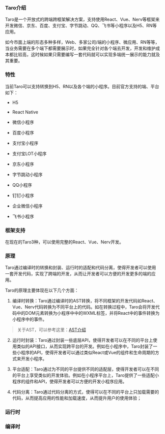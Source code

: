 ### Taro介绍

Taro是一个开放式的跨端跨框架解决方案，支持使用React、Vue、Nerv等框架来开发微信、京东、百度、支付宝、字节跳动、QQ、飞书等小程序以及H5、RN等应用。

如今市面上端的形态多种多样，Web、多家公司/端的小程序、微应用、RN等等，当业务需要在多个端下都需要展示时，如果完全针对各个端去开发，开发和维护成本都比较高，这时候如果只需要编写一套代码就可以实现多端统一展示的能力就及其重要。

### 特性

当前Taro可以支持转换到H5、RN以及各个端的小程序。目前官方支持的端、平台如下：

- H5

- React Native

- 微信小程序

- 百度小程序

- 支付宝小程序

- 支付宝LOT小程序

- 京东小程序

- 字节跳动小程序

- QQ小程序

- 钉钉小程序

- 企业微信小程序

- 飞书小程序

### 框架支持

在现在的Taro3种，可以使用完整的React、Vue、Nerv开发。

### 原理

Taro通过编译时的转换和封装、运行时的适配和代码分离，使得开发者可以使用一套开发代码，实现了跨端的开发，从而让开发者可以方便的开发更多的端的应用。

Taro的原理主要体现在以下几个方面：

1. 编译时转换：Taro通过编译时的AST转换，将不同框架的开发代码如React、Vue、Nerv代码转换为不同平台上的代码。如在转换过程中，Taro会将开发代码中的DOM元素转换为小程序中中的WXML标签，并将React中的事件转换为小程序中的事件。

> 关于AST，可以参考这里：[AST介绍](../%E5%89%8D%E7%AB%AF%E5%9F%BA%E7%A1%80/AST.md)

2. 运行时封装：Taro通过封装一些底层API，使得开发者可以在不同的平台上使用类似的API接口，从而实现跨平台的开发。例如在小程序中，Taro封装了一些小程序的API，使得开发者可以通过类似React或Vue的组件和生命周期的方式来开发小程序。

3. 平台适配：Taro通过为不同的平台提供不同的适配层，使得开发者可以在不同的平台上享受类似的开发体验。例如在小程序平台上，Taro提供了一些适配小程序的组件和API，使得开发者可以方便的开发小程序应用。

4. 代码分离：Taro通过代码分离的方式，使得可以在不同的平台上只加载需要的代码，从而提高应用的性能和加载速度，从而提升用户的使用体验；

### 运行时



### 编译时